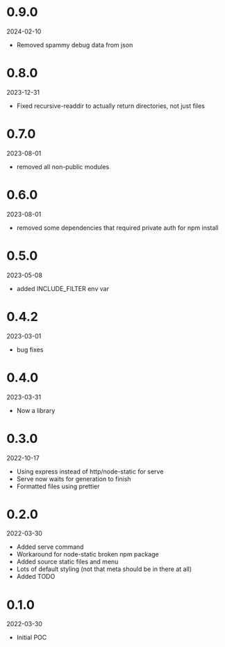 # 0.9.0

2024-02-10

- Removed spammy debug data from json

# 0.8.0

2023-12-31

- Fixed recursive-readdir to actually return directories, not just files

# 0.7.0

2023-08-01

- removed all non-public modules

# 0.6.0

2023-08-01

- removed some dependencies that required private auth for npm install

# 0.5.0

2023-05-08

- added INCLUDE_FILTER env var

# 0.4.2

2023-03-01

- bug fixes

# 0.4.0

2023-03-31

- Now a library

# 0.3.0

2022-10-17

- Using express instead of http/node-static for serve
- Serve now waits for generation to finish
- Formatted files using prettier

# 0.2.0

2022-03-30

- Added serve command
- Workaround for node-static broken npm package
- Added source static files and menu
- Lots of default styling (not that meta should be in there at all)
- Added TODO

# 0.1.0

2022-03-30

- Initial POC
